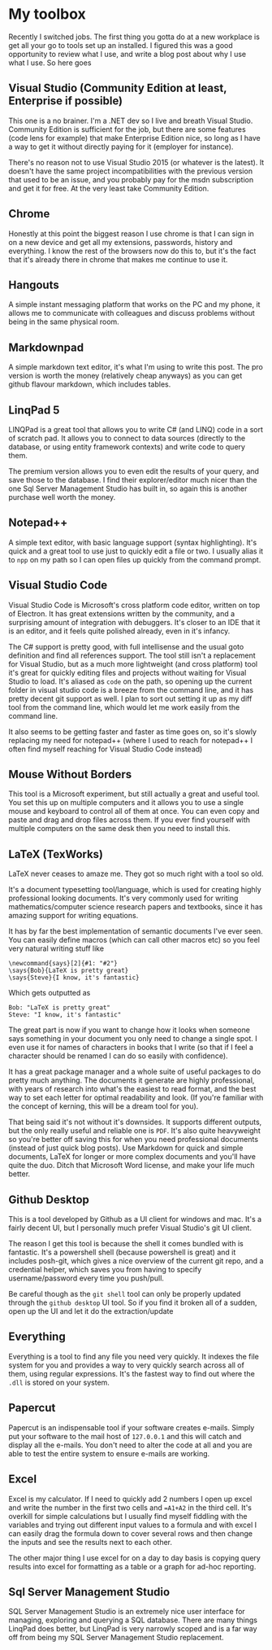 My toolbox
====

Recently I switched jobs. The first thing you gotta do at a new workplace is get all your go to tools set up an installed. I figured this was a good opportunity to review what I use, and write a blog post about why I use what I use. So here goes


Visual Studio (Community Edition at least, Enterprise if possible)
---

This one is a no brainer. I'm a .NET dev so I live and breath Visual Studio. Community Edition is sufficient for the job, but there are some features (code lens for example) that make Enterprise Edition nice, so long as I have a way to get it without directly paying for it (employer for instance).

There's no reason not to use Visual Studio 2015 (or whatever is the latest). It doesn't have the same project incompatibilities with the previous version that used to be an issue, and you probably pay for the msdn subscription and get it for free. At the very least take Community Edition.

Chrome
---

Honestly at this point the biggest reason I use chrome is that I can sign in on a new device and get all my extensions, passwords, history and everything. I know the rest of the browsers now do this to, but it's the fact that it's already there in chrome that makes me continue to use it.

Hangouts
---

A simple instant messaging platform that works on the PC and my phone, it allows me to communicate with colleagues and discuss problems without being in the same physical room.

Markdownpad
---

A simple markdown text editor, it's what I'm using to write this post. The pro version is worth the money (relatively cheap anyways) as you can get github flavour markdown, which includes tables. 

LinqPad 5
---

LINQPad is a great tool that allows you to write C# (and LINQ) code in a sort of scratch pad. It allows you to connect to data sources (directly to the database, or using entity framework contexts) and write code to query them.

The premium version allows you to even edit the results of your query, and save those to the database. I find their explorer/editor much nicer than the one Sql Server Management Studio has built in, so again this is another purchase well worth the money.

Notepad++
---

A simple text editor, with basic language support (syntax highlighting). It's quick and a great tool to use just to quickly edit a file or two. I usually alias it to `npp` on my path so I can open files up quickly from the command prompt.

Visual Studio Code
---

Visual Studio Code is Microsoft's cross platform code editor, written on top of Electron. It has great extensions written by the community, and a surprising amount of integration with debuggers. It's closer to an IDE that it is an editor, and it feels quite polished already, even in it's infancy.

The C# support is pretty good, with full intellisense and the usual goto definition and find all references support. The tool still isn't a replacement for Visual Studio, but as a much more lightweight (and cross platform) tool it's great for quickly editing files and projects without waiting for Visual Studio to load. It's aliased as `code` on the path, so opening up the current folder in visual studio code is a breeze from the command line, and it has pretty decent git support as well. I plan to sort out setting it up as my diff tool from the command line, which would let me work easily from the command line. 

It also seems to be getting faster and faster as time goes on, so it's slowly replacing my need for notepad++ (where I used to reach for notepad++ I often find myself reaching for Visual Studio Code instead)

Mouse Without Borders
---

This tool is a Microsoft experiment, but still actually a great and useful tool. You set this up on multiple computers and it allows you to use a single mouse and keyboard to control all of them at once. You can even copy and paste and drag and drop files across them. If you ever find yourself with multiple computers on the same desk then you need to install this.

LaTeX (TexWorks)
---

LaTeX never ceases to amaze me. They got so much right with a tool so old.

It's a document typesetting tool/language, which is used for creating highly professional looking documents. It's very commonly used for writing mathematics/computer science research papers and textbooks, since it has amazing support for writing equations. 

It has by far the best implementation of semantic documents I've ever seen. You can easily define macros (which can call other macros etc) so you feel very natural writing stuff like

~~~
\newcommand{says}[2]{#1: "#2"}
\says{Bob}{LaTeX is pretty great}
\says{Steve}{I know, it's fantastic}
~~~

Which gets outputted as 

~~~
Bob: "LaTeX is pretty great"
Steve: "I know, it's fantastic"
~~~

The great part is now if you want to change how it looks when someone says something in your document you only need to change a single spot. I even use it for names of characters in books that I write (so that if I feel a character should be renamed I can do so easily with confidence).

It has a great package manager and a whole suite of useful packages to do pretty much anything. The documents it generate are highly professional, with years of research into what's the easiest to read format, and the best way to set each letter for optimal readability and look. (If you're familiar with the concept of kerning, this will be a dream tool for you).

That being said it's not without it's downsides. It supports different outputs, but the only really useful and reliable one is `PDF`. It's also quite heavyweight  so you're better off saving this for when you need professional documents (instead of just quick blog posts). Use Markdown for quick and simple documents, LaTeX for longer or more complex documents and you'll have quite the duo. Ditch that Microsoft Word license, and make your life much better.



Github Desktop
---

This is a tool developed by Github as a UI client for windows and mac. It's a fairly decent UI, but I personally much prefer Visual Studio's git UI client. 

The reason I get this tool is because the shell it comes bundled with is fantastic. It's a powershell shell (because powershell is great) and it includes posh-git, which gives a nice overview of the current git repo, and a credential helper, which saves you from having to specify username/password every time you push/pull.

Be careful though as the `git shell` tool can only be properly updated through the `github desktop` UI tool. So if you find it broken all of a sudden, open up the UI and let it do the extraction/update

Everything
---

Everything is a tool to find any file you need very quickly. It indexes the file system for you and provides a way to very quickly search across all of them, using regular expressions. It's the fastest way to find out where the `.dll` is stored on your system.

Papercut
---

Papercut is an indispensable tool if your software creates e-mails. Simply put your software to the mail host of `127.0.0.1` and this will catch and display all the e-mails. You don't need to alter the code at all and you are able to test the entire system to ensure e-mails are working.


Excel
---

Excel is my calculator. If I need to quickly add 2 numbers I open up excel and write the  number in the first two cells and `=A1+A2` in the third cell. It's overkill for simple calculations but I usually find myself fiddling with the variables and trying out different input values to a formula and with excel I can easily drag the formula down to cover several rows and then change the inputs and see the results next to each other.

The other major thing I use excel for on a day to day basis is copying query results into excel for formatting as a table or a graph for ad-hoc reporting. 

Sql Server Management Studio
---

SQL Server Management Studio is an extremely nice user interface for managing, exploring and querying a SQL database. There are many things LinqPad does better, but LinqPad is very narrowly scoped and is a far way off from being my SQL Server Management Studio replacement.